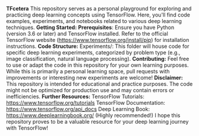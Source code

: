 **TFcetera**
This repository serves as a personal playground for exploring and practicing deep learning concepts using TensorFlow. 
Here, you'll find code examples, experiments, and notebooks related to various deep learning techniques.
**Getting Started:**
**Prerequisites**: Ensure you have Python (version 3.6 or later) and TensorFlow installed.
Refer to the official TensorFlow website (https://www.tensorflow.org/install/pip) for installation instructions.
**Code Structure:**
Experiments/: 
This folder will house code for specific deep learning experiments, categorized by problem type (e.g., image classification, natural language processing).
**Contributing:**
Feel free to use or adapt the code in this repository for your own learning purposes. While this is primarily a personal learning space, pull requests with improvements or interesting new experiments are welcome!
**Disclaimer:**
This repository is intended for educational and practice purposes. The code might not be optimized for production use and may contain errors or inefficiencies.
**Further Resources:**
TensorFlow Tutorials: https://www.tensorflow.org/tutorials
TensorFlow Documentation: https://www.tensorflow.org/api_docs
Deep Learning Book: https://www.deeplearningbook.org/ (Highly recommended!)
I hope this repository proves to be a valuable resource for your deep learning journey with TensorFlow!



